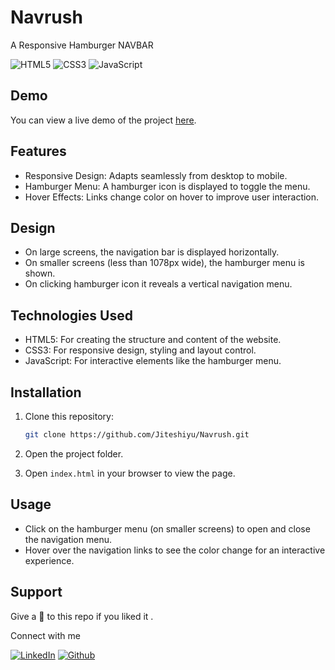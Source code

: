 # Navrush

A Responsive Hamburger NAVBAR

![HTML5](https://img.shields.io/badge/html5-%23E34F26.svg?style=for-the-badge&logo=html5&logoColor=white)
![CSS3](https://img.shields.io/badge/css3-%231572B6.svg?style=for-the-badge&logo=css3&logoColor=white)
![JavaScript](https://img.shields.io/badge/JavaScript-F7DF1E?style=for-the-badge&logo=javascript&logoColor=black)

## Demo

You can view a live demo of the project [here](https://navrush.netlify.app/).

## Features

- Responsive Design: Adapts seamlessly from desktop to mobile.
- Hamburger Menu: A hamburger icon is displayed to toggle the menu.
- Hover Effects: Links change color on hover to improve user interaction.

## Design

- On large screens, the navigation bar is displayed horizontally.
- On smaller screens (less than 1078px wide), the hamburger menu is shown.
- On clicking hamburger icon it reveals a vertical navigation menu.

## Technologies Used

- HTML5: For creating the structure and content of the website.
- CSS3: For responsive design, styling and layout control.
- JavaScript: For interactive elements like the hamburger menu.

## Installation

1. Clone this repository:
   ``` bash
   git clone https://github.com/Jiteshiyu/Navrush.git
   ```
   
2. Open the project folder.
   
3. Open `index.html` in your browser to view the page.

## Usage

- Click on the hamburger menu (on smaller screens) to open and close the navigation menu.
- Hover over the navigation links to see the color change for an interactive experience.

## Support
Give a 🌟 to this repo if you liked it .

Connect with me

[![LinkedIn](https://img.shields.io/static/v1.svg?label=connect&message=@JiteshKumar&color=success&logo=linkedin&style=for-the-badge&logoColor=white&colorA=blue)](https://www.linkedin.com/in/jitesh-kumar-93742a322/) [![Github](https://img.shields.io/static/v1.svg?label=follow&message=@Jiteshiyu&color=grey&logo=github&style=for-the-badge&logoColor=white&colorA=black)](https://www.github.com/Jiteshiyu/)
